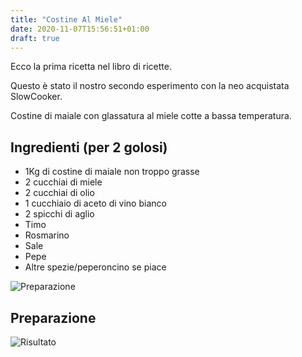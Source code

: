 ```yaml
---
title: "Costine Al Miele"
date: 2020-11-07T15:56:51+01:00
draft: true
---
```

Ecco la prima ricetta nel libro di ricette.

Questo è stato il nostro secondo esperimento con la neo acquistata SlowCooker.

Costine di maiale con glassatura al miele cotte a bassa temperatura.

## Ingredienti (per 2 golosi)

* 1Kg di costine di maiale non troppo grasse
* 2 cucchiai di miele
* 2 cucchiai di olio
* 1 cucchiaio di aceto di vino bianco
* 2 spicchi di aglio
* Timo
* Rosmarino
* Sale
* Pepe
* Altre spezie/peperoncino se piace

![Preparazione](images/pre.jpg)

## Preparazione

![Risultato](images/post.jpg)
